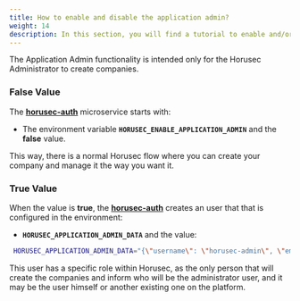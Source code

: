 ```yaml
---
title: How to enable and disable the application admin?
weight: 14
description: In this section, you will find a tutorial to enable and/or disable the Horusec's web application admin.
---
```


The Application Admin functionality is intended only for the Horusec Administrator to create companies.

### False Value

The [**horusec-auth**](https://github.com/ZupIT/horusec/tree/master/horusec-auth#horusec-auth) microservice starts with:

-  The environment variable **`HORUSEC_ENABLE_APPLICATION_ADMIN`** and the **false** value. 

This way, there is a normal Horusec flow where you can create your company and manage it the way you want it.


### True Value

When the value is **true**, the [**horusec-auth**](https://github.com/ZupIT/horusec/tree/master/horusec-auth#horusec-auth) creates an user that that is configured in the environment:

- **`HORUSEC_APPLICATION_ADMIN_DATA`** and the value:

```bash
 HORUSEC_APPLICATION_ADMIN_DATA="{\"username\": \"horusec-admin\", \"email\":\"horusec-admin@example.com\", \"password\":\"Devpass0*\"}"
```

This user has a specific role within Horusec, as the only person that will create the companies and inform who will be the administrator user, and it may be the user himself or another existing one on the platform.

